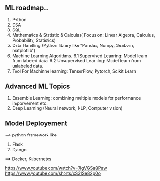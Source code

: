 ## ML roadmap..
1. Python
2. DSA
3. SQL
4. Mathematics & Statistic & Calculas( Focus on: Linear Algebra, Calculus, Probability, Statistics)
5. Data Handling (Python library like "Pandas, Numpy, Seaborn, matplotlib")
6. Machine Learning Algorithms.
6.1 Supervised Leanring: Model learn from labeled data.
6.2 Unsupervised Learning: Model learn from unlabeled data.
7. Tool For Machinne learning: TensorFlow, Pytorch, Scikit Learn


## Advanced ML Topics
1. Ensemble Learning: combining multiple models for performance imporvement etc.
2. Deep Learning (Neural network, NLP, Computer vision)



## Model Deployement 
==> python framework like 
1. Flask
2. Django

==> Docker, Kubernetes


https://www.youtube.com/watch?v=7IgVGSaQPaw
https://www.youtube.com/shorts/xS31Se82pQo
